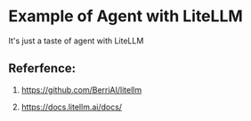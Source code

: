 # Example of Agent with LiteLLM

It's just a taste of agent with LiteLLM

## Referfence: 

1. https://github.com/BerriAI/litellm

2. https://docs.litellm.ai/docs/

